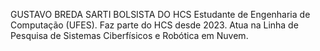 GUSTAVO BREDA SARTI 
BOLSISTA DO HCS
Estudante de Engenharia de Computação (UFES). Faz parte do HCS desde 2023.
Atua na Linha de Pesquisa de Sistemas Ciberfísicos e Robótica em Nuvem.